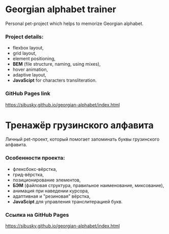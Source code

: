 # Georgian alphabet trainer

Personal pet-project which helps to memorize Georgian alphabet.

### Project details:

- flexbox layout,
- grid layout,
- element positioning,
- **BEM** (file structure, naming, using mixes),
- hover animation,
- adaptive layout,
- **JavaScipt** for characters transliteration.

### GitHub Pages link

https://sibusky.github.io/georgian-alphabet/index.html

# Тренажёр грузинского алфавита

Личный pet-проект, который помогает запоминать буквы грузинского алфавита.   

### Особенности проекта:

- флексбокс-вёрстка,
- грид-вёрстка,
- позиционирование элементов,
- **БЭМ** (файловая структура, правильное наименование, миксование),
- анимация при наведении курсора,
- адаптивная и "резиновая" вёрстка,
- **JavaScipt** для управления транслитерацией букв.

### Ссылка на GitHub Pages

https://sibusky.github.io/georgian-alphabet/index.html
